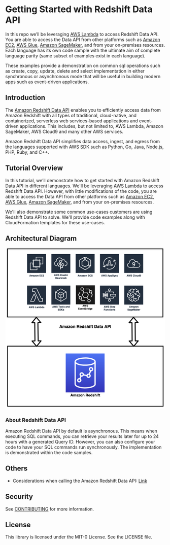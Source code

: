 # Getting Started with Redshift Data API

In this repo we’ll be leveraging [AWS Lambda](https://aws.amazon.com/lambda/) to access Redshift Data API. You are able to access the Data API from other platforms such as [Amazon EC2](https://aws.amazon.com/ec2/?ec2-whats-new.sort-by=item.additionalFields.postDateTime&ec2-whats-new.sort-order=desc), [AWS Glue](https://aws.amazon.com/glue/), [Amazon SageMaker](https://aws.amazon.com/sagemaker/), and from your on-premises resources. Each language has its own code sample with the ultimate aim of complete language parity (same subset of examples exist in each language). 

These examples provide a demonstration on common sql operations such as create, copy, update, delete and select implementation in either synchronous or asynchronous mode that will be useful in building modern apps such as event-driven applications. 



## Introduction 

The [Amazon Redshift Data API](https://docs.aws.amazon.com/redshift/latest/mgmt/data-api.html) enables you to efficiently access data from Amazon Redshift with all types of traditional, cloud-native, and containerized, serverless web services-based applications and event-driven applications. This includes, but not limited to, AWS Lambda, Amazon SageMaker, AWS Cloud9 and many other AWS services.

Amazon Redshift Data API simplifies data access, ingest, and egress from the languages supported with AWS SDK such as Python, Go, Java, Node.js, PHP, Ruby, and C++. 


## Tutorial Overview

In this tutorial, we’ll demonstrate how to get started with Amazon Redshift Data API in different languages. We'll be leveraging [AWS Lambda](https://aws.amazon.com/lambda/) to access Redshift Data API. However, with little modifications of the code, you are able to access the Data API from other platforms such as [Amazon EC2](https://aws.amazon.com/ec2/?ec2-whats-new.sort-by=item.additionalFields.postDateTime&ec2-whats-new.sort-order=desc), [AWS Glue](https://aws.amazon.com/glue/), [Amazon SageMaker](https://aws.amazon.com/sagemaker/), and from your on-premises resources. 

We'll also demonstrate some common use-cases customers are using Redshift Data API to solve. We'll provide code examples along with CloudFormation templates for these use-cases.


## Architectural Diagram 

![Architecture Diagram](Data-api-flowdiagram.png)

### About Redshift Data API

Amazon Redshift Data API by default is asynchronous. This means when executing SQL commands, you can retrieve your results later for up to 24 hours with a generated Query ID. However, you can also configure your code to have your SQL commands run synchronously.  The implementation is demonstrated within the code samples.  

## Others

* Considerations when calling the Amazon Redshift Data API: [Link](https://docs.aws.amazon.com/redshift/latest/mgmt/data-api.html#data-api-calling-considerations)

## Security

See [CONTRIBUTING](CONTRIBUTING.md#security-issue-notifications) for more information.

## License

This library is licensed under the MIT-0 License. See the LICENSE file.
